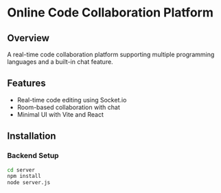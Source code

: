 # Online Code Collaboration Platform

## Overview
A real-time code collaboration platform supporting multiple programming languages and a built-in chat feature.

## Features
- Real-time code editing using Socket.io
- Room-based collaboration with chat
- Minimal UI with Vite and React

## Installation

### Backend Setup
```bash
cd server
npm install
node server.js
